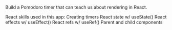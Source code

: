 Build a Pomodoro timer that can teach us about rendering in React.

React skills used in this app:
Creating timers
React state w/ useState()
React effects w/ useEffect()
React refs w/ useRef()
Parent and child components
